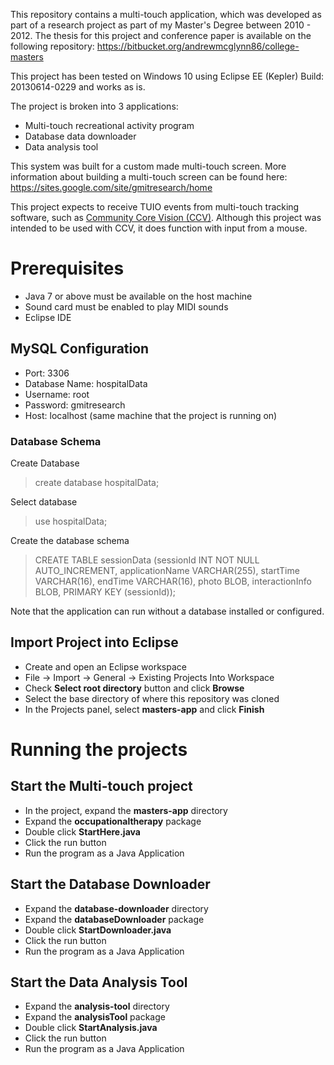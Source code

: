 This repository contains a multi-touch application, which was developed as part of a research project as part of my Master's Degree between 2010 - 2012.
The thesis for this project and conference paper is available on the following repository:
https://bitbucket.org/andrewmcglynn86/college-masters

This project has been tested on Windows 10 using Eclipse EE (Kepler) Build: 20130614-0229 and works as is.

The project is broken into 3 applications:

* Multi-touch recreational activity program
* Database data downloader
* Data analysis tool

This system was built for a custom made multi-touch screen. More information about building a multi-touch screen can be found here:
https://sites.google.com/site/gmitresearch/home

This project expects to receive TUIO events from multi-touch tracking software, such as [Community Core Vision (CCV)](http://ccv.nuigroup.com/). Although this project was intended to be used with CCV, it does function with input from a mouse.

# Prerequisites
* Java 7 or above must be available on the host machine
* Sound card must be enabled to play MIDI sounds
* Eclipse IDE

## MySQL Configuration

* Port: 3306
* Database Name: hospitalData
* Username: root
* Password: gmitresearch
* Host: localhost (same machine that the project is running on)

### Database Schema
Create Database
> create database hospitalData;

Select database
> use hospitalData;

Create the database schema
> CREATE TABLE sessionData (sessionId INT NOT NULL AUTO_INCREMENT, applicationName VARCHAR(255), startTime VARCHAR(16), endTime VARCHAR(16), photo BLOB, interactionInfo BLOB, PRIMARY KEY (sessionId));

Note that the application can run without a database installed or configured.

## Import Project into Eclipse
* Create and open an Eclipse workspace
* File -> Import -> General -> Existing Projects Into Workspace
* Check **Select root directory** button and click **Browse**
* Select the base directory of where this repository was cloned
* In the Projects panel, select **masters-app** and click **Finish**

# Running the projects

## Start the Multi-touch project
* In the project, expand the **masters-app** directory
* Expand the **occupationaltherapy** package
* Double click **StartHere.java**
* Click the run button
* Run the program as a Java Application

## Start the Database Downloader
* Expand the **database-downloader** directory
* Expand the **databaseDownloader** package
* Double click **StartDownloader.java**
* Click the run button
* Run the program as a Java Application

## Start the Data Analysis Tool
* Expand the **analysis-tool** directory
* Expand the **analysisTool** package
* Double click **StartAnalysis.java**
* Click the run button
* Run the program as a Java Application
